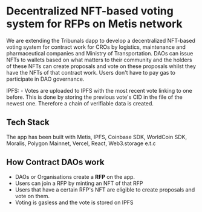 # Decentralized NFT-based voting system for RFPs on Metis network

We are extending the Tribunals dapp to develop a decentralized NFT-based voting system for contract work for CROs by logistics, maintenance and pharmaceutical companies and Ministry of Transportation. DAOs can issue NFTs to wallets based on what matters to their community and the holders of these NFTs can create proposals and vote on these proposals whilst they have the NFTs of that contract work.
Users don't have to pay gas to participate in DAO governance.

IPFS:  - Votes are uploaded to IPFS with the most recent vote linking to one before. This is done by storing the previous vote's CID in the file of the newest one. Therefore a chain of verifiable data is created.


## Tech Stack

The app has been built with Metis, IPFS, Coinbase SDK, WorldCoin SDK, Moralis, Polygon Mainnet, Vercel, React, Web3.storage e.t.c


## How Contract DAOs work

 - DAOs or Organisations create a **RFP** on the app. 
 - Users can join a RFP by minting an NFT of that RFP
 - Users that have a certain RFP's NFT are eligible to create proposals and vote on them. 
 - Voting is gasless and the vote is stored on IPFS

